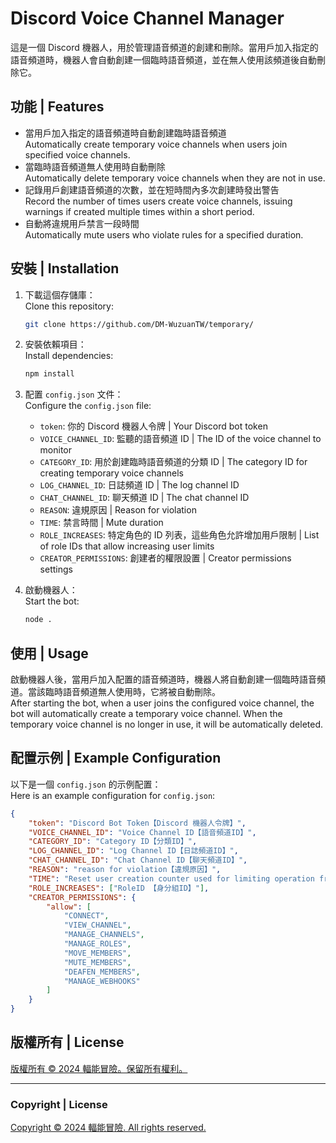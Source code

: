 # Discord Voice Channel Manager

這是一個 Discord 機器人，用於管理語音頻道的創建和刪除。當用戶加入指定的語音頻道時，機器人會自動創建一個臨時語音頻道，並在無人使用該頻道後自動刪除它。

## 功能 | Features

- 當用戶加入指定的語音頻道時自動創建臨時語音頻道  
  Automatically create temporary voice channels when users join specified voice channels.
- 當臨時語音頻道無人使用時自動刪除  
  Automatically delete temporary voice channels when they are not in use.
- 記錄用戶創建語音頻道的次數，並在短時間內多次創建時發出警告  
  Record the number of times users create voice channels, issuing warnings if created multiple times within a short period.
- 自動將違規用戶禁言一段時間  
  Automatically mute users who violate rules for a specified duration.

## 安裝 | Installation

1. 下載這個存儲庫：  
   Clone this repository:
    ```sh
    git clone https://github.com/DM-WuzuanTW/temporary/
    ```

2. 安裝依賴項目：  
   Install dependencies:
    ```sh
    npm install
    ```

3. 配置 `config.json` 文件：  
   Configure the `config.json` file:
    - `token`: 你的 Discord 機器人令牌 | Your Discord bot token
    - `VOICE_CHANNEL_ID`: 監聽的語音頻道 ID | The ID of the voice channel to monitor
    - `CATEGORY_ID`: 用於創建臨時語音頻道的分類 ID | The category ID for creating temporary voice channels
    - `LOG_CHANNEL_ID`: 日誌頻道 ID | The log channel ID
    - `CHAT_CHANNEL_ID`: 聊天頻道 ID | The chat channel ID
    - `REASON`: 違規原因 | Reason for violation
    - `TIME`: 禁言時間 | Mute duration
    - `ROLE_INCREASES`: 特定角色的 ID 列表，這些角色允許增加用戶限制 | List of role IDs that allow increasing user limits
    - `CREATOR_PERMISSIONS`: 創建者的權限設置 | Creator permissions settings

4. 啟動機器人：  
   Start the bot:
    ```sh
    node .
    ```

## 使用 | Usage

啟動機器人後，當用戶加入配置的語音頻道時，機器人將自動創建一個臨時語音頻道。當該臨時語音頻道無人使用時，它將被自動刪除。  
After starting the bot, when a user joins the configured voice channel, the bot will automatically create a temporary voice channel. When the temporary voice channel is no longer in use, it will be automatically deleted.

## 配置示例 | Example Configuration

以下是一個 `config.json` 的示例配置：  
Here is an example configuration for `config.json`:

```json
{
    "token": "Discord Bot Token【Discord 機器人令牌】",
    "VOICE_CHANNEL_ID": "Voice Channel ID【語音頻道ID】",
    "CATEGORY_ID": "Category ID【分類ID】",
    "LOG_CHANNEL_ID": "Log Channel ID【日誌頻道ID】",
    "CHAT_CHANNEL_ID": "Chat Channel ID【聊天頻道ID】",
    "REASON": "reason for violation【違規原因】",
    "TIME": "Reset user creation counter used for limiting operation frequency【重設使用者創建計數器，用於限制操作頻率】",
    "ROLE_INCREASES": ["RoleID 【身分組ID】"],
    "CREATOR_PERMISSIONS": {
        "allow": [
            "CONNECT",
            "VIEW_CHANNEL",
            "MANAGE_CHANNELS",
            "MANAGE_ROLES",
            "MOVE_MEMBERS",
            "MUTE_MEMBERS",
            "DEAFEN_MEMBERS",
            "MANAGE_WEBHOOKS"
        ]
    }
}
```
## 版權所有 | License

[版權所有 © 2024 輻能冒險。保留所有權利。](https://discord.gg/ZgaEZCH8wr)

---

### Copyright | License

[Copyright © 2024 輻能冒險. All rights reserved.](https://discord.gg/ZgaEZCH8wr)

